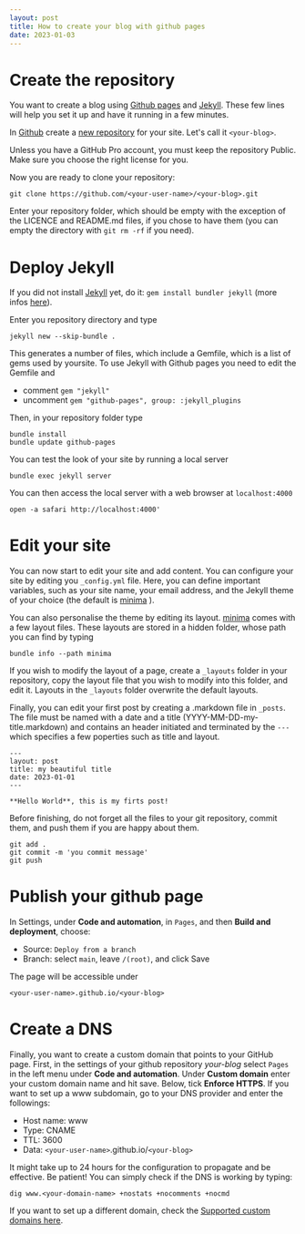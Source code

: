 ```yaml
---
layout: post
title: How to create your blog with github pages
date: 2023-01-03
---
```


# Create the repository
You want to create a blog using [Github pages][github-pages] and [Jekyll][jekyll].
These few lines will help you set it up and have it running in a few minutes. 

In [Github][github] create a [new repository][github-new] for your site. Let's call it `<your-blog>`.

Unless you have a GitHub Pro account, you must keep the repository Public. Make sure you choose the right license for you. 

Now you are ready to clone your repository:

```
git clone https://github.com/<your-user-name>/<your-blog>.git
```

Enter your repository folder, which should be empty with the exception of the LICENCE and README.md files, if you chose to have them (you can empty the directory with `git rm -rf` if you need).

# Deploy Jekyll

If you did not install [Jekyll][jekyll] yet, do it: `gem install bundler jekyll` (more infos [here][jekyll-install]).

Enter you repository directory and type
```
jekyll new --skip-bundle .
```

This generates a number of files, which include a Gemfile, which is a list of gems used by yoursite.
To use Jekyll with Github pages you need to edit the Gemfile and

- comment `gem "jekyll"`
- uncomment `gem "github-pages", group: :jekyll_plugins`

Then, in your repository folder type
```
bundle install
bundle update github-pages
```

You can test the look of your site by running a local server
```
bundle exec jekyll server
```
You can then access the local server with a web browser at `localhost:4000`

```
open -a safari http://localhost:4000'
```

# Edit your site
You can now start to edit your site and add content. You can configure your site by editing you `_config.yml` file. Here, you can define important variables, such as your site name, your email address, and the Jekyll theme of your choice (the default is [minima][minima] ). 

You can also personalise the theme by editing its layout. [minima][minima] comes with a few layout files. These layouts are stored in a hidden folder, whose path you can find by typing 
```
bundle info --path minima
``` 

If you wish to modify the layout of a page, create a `_layouts` folder in your repository, copy the layout file that you wish to modify into this folder, and edit it. Layouts in the `_layouts` folder overwrite the default layouts.

Finally, you can edit your first post by creating a .markdown file in `_posts`. The file must be named with a date and a title (YYYY-MM-DD-my-title.markdown) and contains an header initiated and terminated by the `---` which specifies a few poperties such as title and layout.
```
---
layout: post
title: my beautiful title
date: 2023-01-01
---

**Hello World**, this is my firts post!
```
Before finishing, do not forget all the files to your git repository, commit them, and push them if you are happy about them.
```
git add .
git commit -m 'you commit message'
git push
```

# Publish your github page 

In Settings, under **Code and automation**, in `Pages`, and then **Build and deployment**, choose:
- Source: `Deploy from a branch`
- Branch: select `main`, leave `/(root)`, and click Save

The page will be accessible under 
```
<your-user-name>.github.io/<your-blog>
```

# Create a DNS

Finally, you want to create a custom domain that points to your GitHub page. First, in the settings of your github repository _your-blog_ select `Pages` in the left menu under **Code and automation**. 
Under **Custom domain** enter your custom domain name and hit save. Below, tick **Enforce HTTPS**. If you want to set up a www subdomain, go to your DNS provider and enter the followings:
- Host name: www
- Type: CNAME
- TTL: 3600
- Data: `<your-user-name>`.github.io/`<your-blog>`

It might take up to 24 hours for the configuration to propagate and be effective. Be patient!
You can simply check if the DNS is working by typing:
```
dig www.<your-domain-name> +nostats +nocomments +nocmd
```

If you want to set up a different domain, check the [Supported custom domains here][github-dns].

[github-pages]: https://pages.github.com
[github]: https://github.com
[github-new]: https://github.com/new
[github-dns]: https://docs.github.com/en/pages/configuring-a-custom-domain-for-your-github-pages-site/about-custom-domains-and-github-pages#supported-custom-domains
[jekyll]: https://jekyllrb.com
[jekyll-install]: https://jekyllrb.com/docs/
[minima]: https://github.com/jekyll/minima#minima
